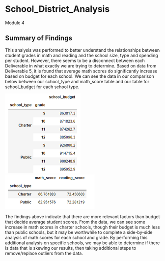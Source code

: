 # School_District_Analysis
Module 4

## Summary of Findings
This analysis was performed to better understand the relationships between student grades in math and reading and the school size, type and spending per student. However, there seems to be a disconnect between each Deliverable in what exactly we are trying to determine. Based on data from Deliverable 5, it is found that average math scores do significantly increase based on budget for each school. We can see the data in our comparison below between our school_type and math_score table and our table for school_budget for each school type. 
                                                              
![school_type_vs_budget](Resources/school_type_vs_budget.png)    ![school_type_vs_scores](Resources/school_type_vs_scores.png)    
 
 
 
The findings above indicate that there are more relevant factors than budget that decide average student scores. From the data, we can see some increase in math scores in charter schools, though their budget is much less than public schools, but it may be worthwhile to complete a side-by-side analysis of math scores for each school and grade. By performing this additional analysis on specific schools, we may be able to determine if there is data that is skewing our results, then taking additional steps to remove/replace outliers from the data. 
 
 
